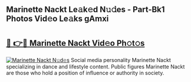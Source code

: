 ## Marinette Nackt Le𝚊k𝚎d N𝚞𝚍es - Part-Bk1 Photos Vid𝚎o Le𝚊ks gAmxi

# <h2><a href="http://fb450dr.evod.top/?m=Marinette+Nackt">🔗 👉🔴 Marinette Nackt Vid𝚎o Ph𝚘t𝚘s</a></h2>

[![Marinette Nackt N𝚞d𝚎s](https://i.imgur.com/8V9OHl7.gif)](http://fb450dr.evod.top/?m=Marinette+Nackt)
Social media personality Marinette Nackt specializing in dance and lifestyle content. Public figures Marinette Nackt are those who hold a position of influence or authority in society. 
